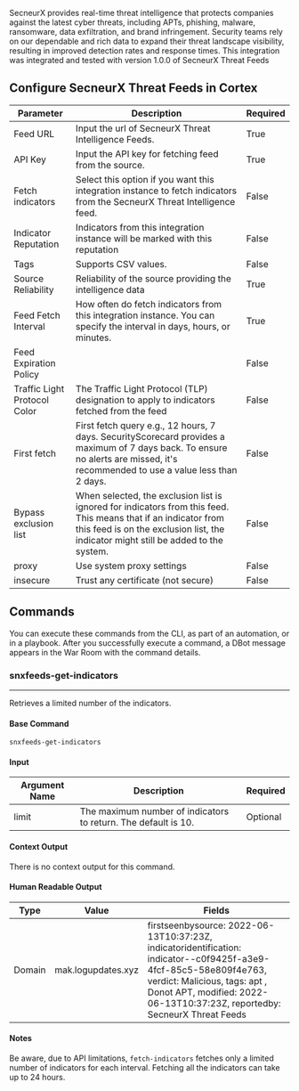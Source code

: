 SecneurX provides real-time threat intelligence that protects companies against the latest cyber threats, including APTs, phishing, malware, ransomware, data exfiltration, and brand infringement. Security teams rely on our dependable and rich data to expand their threat landscape visibility, resulting in improved detection rates and response times.
This integration was integrated and tested with version 1.0.0 of SecneurX Threat Feeds

## Configure SecneurX Threat Feeds in Cortex


| **Parameter** | **Description** | **Required** |
| --- | --- | --- |
| Feed URL | Input the url of SecneurX Threat Intelligence Feeds. | True |
| API Key | Input the API key for fetching feed from the source. | True |
| Fetch indicators | Select this option if you want this integration instance to fetch indicators from the SecneurX Threat Intelligence feed. | False |
| Indicator Reputation | Indicators from this integration instance will be marked with this reputation | False |
| Tags | Supports CSV values. | False |
| Source Reliability | Reliability of the source providing the intelligence data | True |
| Feed Fetch Interval | How often do fetch indicators from this integration instance. You can specify the interval in days, hours, or minutes. | True |
| Feed Expiration Policy |  | False |
| Traffic Light Protocol Color | The Traffic Light Protocol \(TLP\) designation to apply to indicators fetched from the feed | False |
| First fetch | First fetch query e.g., 12 hours, 7 days. SecurityScorecard provides a maximum of 7 days back. To ensure no alerts are missed, it's recommended to use a value less than 2 days. | False |
| Bypass exclusion list | When selected, the exclusion list is ignored for indicators from this feed. This means that if an indicator from this feed is on the exclusion list, the indicator might still be added to the system. | False |
| proxy | Use system proxy settings | False |
| insecure | Trust any certificate \(not secure\) | False |

## Commands

You can execute these commands from the CLI, as part of an automation, or in a playbook.
After you successfully execute a command, a DBot message appears in the War Room with the command details.

### snxfeeds-get-indicators

***
Retrieves a limited number of the indicators.


#### Base Command

`snxfeeds-get-indicators`

#### Input

| **Argument Name** | **Description** | **Required** |
| --- | --- | --- |
| limit | The maximum number of indicators to return. The default is 10. | Optional |


#### Context Output

There is no context output for this command.

#### Human Readable Output

Type |	Value  | Fields
|---|---|---|
Domain | mak.logupdates.xyz | firstseenbysource: 2022-06-13T10:37:23Z, indicatoridentification: indicator--c0f9425f-a3e9-4fcf-85c5-58e809f4e763, verdict: Malicious, tags: apt ,  Donot APT, modified: 2022-06-13T10:37:23Z, reportedby: SecneurX Threat Feeds |

#### Notes

Be aware, due to API limitations, `fetch-indicators` fetches only a limited number of indicators for each interval.
Fetching all the indicators can take up to 24 hours.